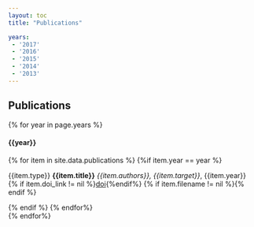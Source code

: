 ```yaml
---
layout: toc
title: "Publications"

years:
 - '2017'
 - '2016'
 - '2015'
 - '2014'
 - '2013'
---
```


## Publications

<!-- Incluir publicações no arquivo publications.csv, no diretório _data -->

{% for year in page.years %}

<div class="panel panel-default">
<div class="panel-heading">
      <h4  data-toc-text="Year: {{year}}" class="panel-title">{{year}}</h4>
    </div>
<div class="panel-body">
{% for item in site.data.publications %}
{%if item.year == year %}
<div>
<p><span class="label label-primary">{{item.type}}</span> <strong>{{item.title}}</strong>
<em>{{item.authors}}, {{item.target}}</em>, {{item.year}} 
{% if item.doi_link != nil %}<a href="{{item.doi_link}}"><span class="badge">doi</span></a>{%endif%}
{% if item.filename != nil %}<a href="{{item.filename}}"><span class="glyphicon glyphicon-download-alt" aria-hidden="true"></span></a>{% endif %}
</p>
</div>
{% endif %}
{% endfor%}
</div>
</div>
{% endfor%}
